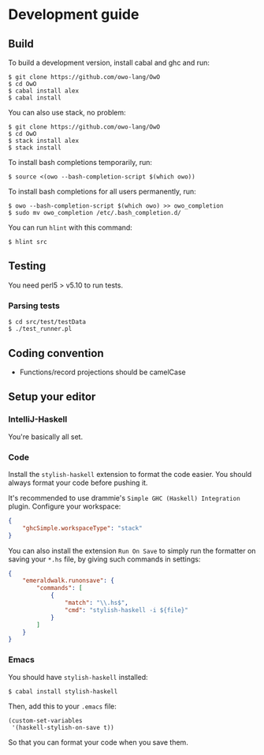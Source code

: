 # Development guide

## Build

To build a development version, install cabal and ghc and run:

```shell
$ git clone https://github.com/owo-lang/OwO
$ cd OwO
$ cabal install alex
$ cabal install
```

You can also use stack, no problem:

```shell
$ git clone https://github.com/owo-lang/OwO
$ cd OwO
$ stack install alex
$ stack install
```

To install bash completions temporarily, run:

```shell
$ source <(owo --bash-completion-script $(which owo))
```

To install bash completions for all users permanently, run:

```shell
$ owo --bash-completion-script $(which owo) >> owo_completion
$ sudo mv owo_completion /etc/.bash_completion.d/
```

You can run `hlint` with this command:

```shell
$ hlint src
```

## Testing

You need perl5 \> v5.10 to run tests.

### Parsing tests

```shell
$ cd src/test/testData
$ ./test_runner.pl
```

## Coding convention

* Functions/record projections should be camelCase

## Setup your editor

### IntelliJ-Haskell

You're basically all set.

### Code

Install the `stylish-haskell` extension to format the code easier.
You should always format your code before pushing it.

It's recommended to use drammie's `Simple GHC (Haskell) Integration` plugin.
Configure your workspace:

```json
{
    "ghcSimple.workspaceType": "stack"
}
```

You can also install the extension `Run On Save` to simply run the formatter on
saving your `*.hs` file, by giving such commands in settings:

```json
{
    "emeraldwalk.runonsave": {
        "commands": [
            {
                "match": "\\.hs$",
                "cmd": "stylish-haskell -i ${file}"
            }
        ]
    }
}
```

### Emacs

You should have `stylish-haskell` installed:

```shell
$ cabal install stylish-haskell
```

Then, add this to your `.emacs` file:

```elisp
(custom-set-variables
 '(haskell-stylish-on-save t))
```

So that you can format your code when you save them.
